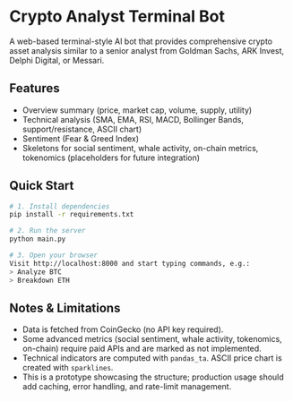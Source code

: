 # Crypto Analyst Terminal Bot

A web-based terminal-style AI bot that provides comprehensive crypto asset analysis similar to a senior analyst from Goldman Sachs, ARK Invest, Delphi Digital, or Messari.

## Features

* Overview summary (price, market cap, volume, supply, utility)
* Technical analysis (SMA, EMA, RSI, MACD, Bollinger Bands, support/resistance, ASCII chart)
* Sentiment (Fear & Greed Index)
* Skeletons for social sentiment, whale activity, on-chain metrics, tokenomics (placeholders for future integration)

## Quick Start

```bash
# 1. Install dependencies
pip install -r requirements.txt

# 2. Run the server
python main.py

# 3. Open your browser
Visit http://localhost:8000 and start typing commands, e.g.:
> Analyze BTC
> Breakdown ETH
```

## Notes & Limitations

* Data is fetched from CoinGecko (no API key required).
* Some advanced metrics (social sentiment, whale activity, tokenomics, on-chain) require paid APIs and are marked as not implemented.
* Technical indicators are computed with `pandas_ta`. ASCII price chart is created with `sparklines`.
* This is a prototype showcasing the structure; production usage should add caching, error handling, and rate-limit management.